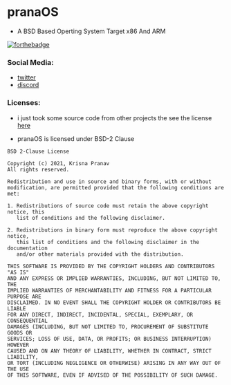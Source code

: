 # pranaOS
- A BSD Based Operting System Target x86 And ARM


[![forthebadge](https://forthebadge.com/images/badges/made-with-c-plus-plus.svg)](https://forthebadge.com)


### Social Media:
- [twitter](https://twitter.com/os_prana)
- [discord](https://discord.gg/XmpBTmy9Bz)

### Licenses:
- i just took some source code from other projects the see the license [here](https://github.com/pranaOS/pranaOS/tree/master/licenses)

- pranaOS is licensed under BSD-2 Clause
```
BSD 2-Clause License

Copyright (c) 2021, Krisna Pranav
All rights reserved.

Redistribution and use in source and binary forms, with or without
modification, are permitted provided that the following conditions are met:

1. Redistributions of source code must retain the above copyright notice, this
   list of conditions and the following disclaimer.

2. Redistributions in binary form must reproduce the above copyright notice,
   this list of conditions and the following disclaimer in the documentation
   and/or other materials provided with the distribution.

THIS SOFTWARE IS PROVIDED BY THE COPYRIGHT HOLDERS AND CONTRIBUTORS "AS IS"
AND ANY EXPRESS OR IMPLIED WARRANTIES, INCLUDING, BUT NOT LIMITED TO, THE
IMPLIED WARRANTIES OF MERCHANTABILITY AND FITNESS FOR A PARTICULAR PURPOSE ARE
DISCLAIMED. IN NO EVENT SHALL THE COPYRIGHT HOLDER OR CONTRIBUTORS BE LIABLE
FOR ANY DIRECT, INDIRECT, INCIDENTAL, SPECIAL, EXEMPLARY, OR CONSEQUENTIAL
DAMAGES (INCLUDING, BUT NOT LIMITED TO, PROCUREMENT OF SUBSTITUTE GOODS OR
SERVICES; LOSS OF USE, DATA, OR PROFITS; OR BUSINESS INTERRUPTION) HOWEVER
CAUSED AND ON ANY THEORY OF LIABILITY, WHETHER IN CONTRACT, STRICT LIABILITY,
OR TORT (INCLUDING NEGLIGENCE OR OTHERWISE) ARISING IN ANY WAY OUT OF THE USE
OF THIS SOFTWARE, EVEN IF ADVISED OF THE POSSIBILITY OF SUCH DAMAGE.
```

